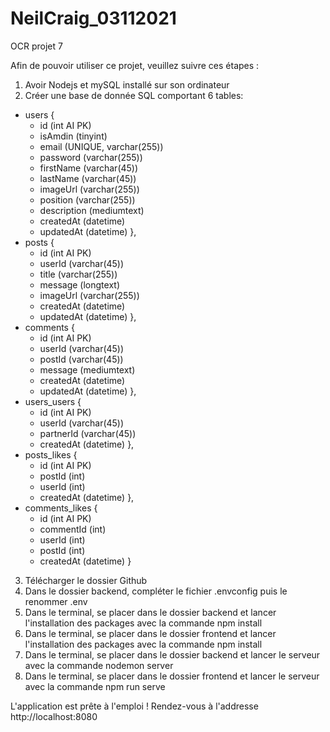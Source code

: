 # NeilCraig_03112021
OCR projet 7


Afin de pouvoir utiliser ce projet, veuillez suivre ces étapes :
1) Avoir Nodejs et mySQL installé sur son ordinateur
2) Créer une base de donnée SQL comportant 6 tables:
  - users {
    - id (int AI PK)
    - isAmdin (tinyint)
    - email (UNIQUE, varchar(255))
    - password (varchar(255))
    - firstName (varchar(45))
    - lastName (varchar(45))
    - imageUrl (varchar(255))
    - position (varchar(255))
    - description (mediumtext)
    - createdAt (datetime)
    - updatedAt (datetime)
  },
  - posts {
    - id (int AI PK)
    - userId (varchar(45))
    - title (varchar(255))
    - message (longtext)
    - imageUrl (varchar(255))
    - createdAt (datetime)
    - updatedAt (datetime)
  },
  - comments {
    - id (int AI PK)
    - userId (varchar(45))
    - postId (varchar(45))
    - message (mediumtext)
    - createdAt (datetime)
    - updatedAt (datetime)
  },
  - users_users {
    - id (int AI PK)
    - userId (varchar(45))
    - partnerId (varchar(45))
    - createdAt (datetime)
  },
  - posts_likes {
    - id (int AI PK)
    - postId (int)
    - userId (int)
    - createdAt (datetime)
  },
  - comments_likes {
    - id (int AI PK)
    - commentId (int)
    - userId (int)
    - postId (int)
    - createdAt (datetime)
  }
  
3) Télécharger le dossier Github
4) Dans le dossier backend, compléter le fichier .envconfig puis le renommer .env
5) Dans le terminal, se placer dans le dossier backend et lancer l'installation des packages avec la commande npm install
6) Dans le terminal, se placer dans le dossier frontend et lancer l'installation des packages avec la commande npm install
7) Dans le terminal, se placer dans le dossier backend et lancer le serveur avec la commande nodemon server
6) Dans le terminal, se placer dans le dossier frontend et lancer le serveur avec la commande npm run serve

L'application est prête à l'emploi ! Rendez-vous à l'addresse http://localhost:8080
